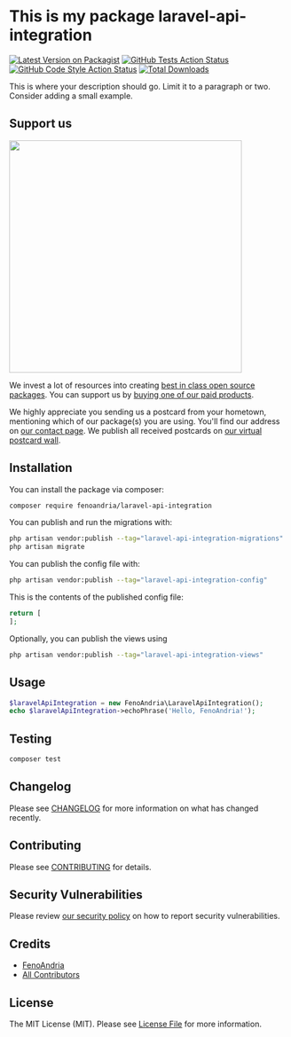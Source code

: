 # This is my package laravel-api-integration

[![Latest Version on Packagist](https://img.shields.io/packagist/v/fenoandria/laravel-api-integration.svg?style=flat-square)](https://packagist.org/packages/fenoandria/laravel-api-integration)
[![GitHub Tests Action Status](https://img.shields.io/github/actions/workflow/status/fenoandria/laravel-api-integration/run-tests.yml?branch=main&label=tests&style=flat-square)](https://github.com/fenoandria/laravel-api-integration/actions?query=workflow%3Arun-tests+branch%3Amain)
[![GitHub Code Style Action Status](https://img.shields.io/github/actions/workflow/status/fenoandria/laravel-api-integration/fix-php-code-style-issues.yml?branch=main&label=code%20style&style=flat-square)](https://github.com/fenoandria/laravel-api-integration/actions?query=workflow%3A"Fix+PHP+code+style+issues"+branch%3Amain)
[![Total Downloads](https://img.shields.io/packagist/dt/fenoandria/laravel-api-integration.svg?style=flat-square)](https://packagist.org/packages/fenoandria/laravel-api-integration)

This is where your description should go. Limit it to a paragraph or two. Consider adding a small example.

## Support us

[<img src="https://github-ads.s3.eu-central-1.amazonaws.com/laravel-api-integration.jpg?t=1" width="419px" />](https://spatie.be/github-ad-click/laravel-api-integration)

We invest a lot of resources into creating [best in class open source packages](https://spatie.be/open-source). You can support us by [buying one of our paid products](https://spatie.be/open-source/support-us).

We highly appreciate you sending us a postcard from your hometown, mentioning which of our package(s) you are using. You'll find our address on [our contact page](https://spatie.be/about-us). We publish all received postcards on [our virtual postcard wall](https://spatie.be/open-source/postcards).

## Installation

You can install the package via composer:

```bash
composer require fenoandria/laravel-api-integration
```

You can publish and run the migrations with:

```bash
php artisan vendor:publish --tag="laravel-api-integration-migrations"
php artisan migrate
```

You can publish the config file with:

```bash
php artisan vendor:publish --tag="laravel-api-integration-config"
```

This is the contents of the published config file:

```php
return [
];
```

Optionally, you can publish the views using

```bash
php artisan vendor:publish --tag="laravel-api-integration-views"
```

## Usage

```php
$laravelApiIntegration = new FenoAndria\LaravelApiIntegration();
echo $laravelApiIntegration->echoPhrase('Hello, FenoAndria!');
```

## Testing

```bash
composer test
```

## Changelog

Please see [CHANGELOG](CHANGELOG.md) for more information on what has changed recently.

## Contributing

Please see [CONTRIBUTING](CONTRIBUTING.md) for details.

## Security Vulnerabilities

Please review [our security policy](../../security/policy) on how to report security vulnerabilities.

## Credits

- [FenoAndria](https://github.com/FenoAndria)
- [All Contributors](../../contributors)

## License

The MIT License (MIT). Please see [License File](LICENSE.md) for more information.

